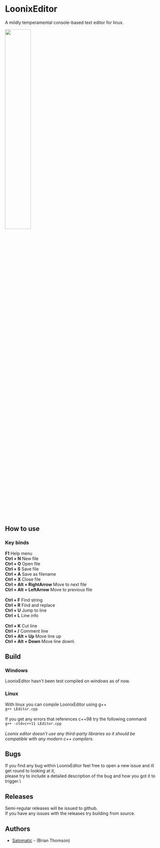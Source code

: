 # LoonixEditor
A mildly temperamental console-based text editor for linux.

<img src="http://www.satomatic.space/projects/LoonixEditor/screen_4.png" width="41%">

## How to use
### Key binds
**F1** Help menu\
**Ctrl + N** New file\
**Ctrl + O** Open file\
**Ctrl + S** Save file\
**Ctrl + A** Save as filename\
**Ctrl + X** Close file
\
**Ctrl + Alt + RightArrow** Move to next file\
**Ctrl + Alt + LeftArrow** Move to previous file\
\
**Ctrl + F** Find string\
**Ctrl + R** Find and replace\
**Ctrl + U** Jump to line\
**Ctrl + L** Line info\
\
**Ctrl + K** Cut line\
**Ctrl + /** Comment line\
**Ctrl + Alt + Up** Move line up\
**Ctrl + Alt + Down** Move line down\

## Build
### Windows
LoonixEditor hasn't been test compiled on windows as of now.
### Linux
With linux you can compile LoonixEditor using g++\
<code>g++ LEditor.cpp</code>
\
\
If you get any errors that references c++98 try the following command\
<code>g++ -std=c++11 LEditor.cpp</code>
\
\
*Loonix editor doesn't use any third-party libraries so it should be compatible with any modern c++ compilers.*

## Bugs
If you find any bug within LoonixEditor feel free to open a new issue and ill get round to looking at it,\
please try to include a detailed description of the bug and how you got it to trigger.\

## Releases
Semi-regular releases will be issued to github.\
If you have any issues with the releases try building from source.

## Authors

* [Satomatic](http://www.github.com/Satomatic) - (Brian Thomson)
